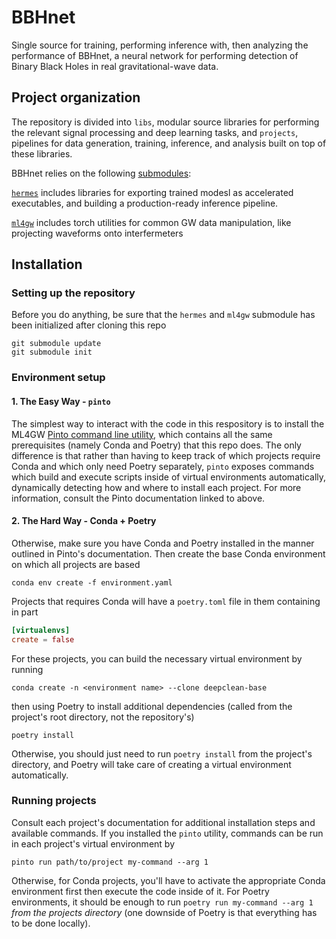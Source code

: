 # BBHnet
Single source for training, performing inference with, then analyzing the performance of BBHnet, a neural network for performing detection of Binary Black Holes in real gravitational-wave data.


## Project organization
The repository is divided into `libs`, modular source libraries for performing the relevant signal processing and deep learning tasks, and `projects`, pipelines for data generation, training, inference, and analysis built on top of these libraries. 

BBHnet relies on the following [submodules](https://git-scm.com/book/en/v2/Git-Tools-Submodules):


[`hermes`](https://github.com/ML4GW/hermes) includes libraries for exporting trained modesl as accelerated executables, and building a production-ready inference pipeline.


[`ml4gw`](https://github.com/ML4GW/hermes) includes torch utilities for common GW data manipulation, like projecting waveforms onto interfermeters


## Installation
### Setting up the repository
Before you do anything, be sure that the `hermes` and `ml4gw` submodule has been initialized after cloning this repo
```
git submodule update
git submodule init
```

### Environment setup
#### 1. The Easy Way - `pinto`
The simplest way to interact with the code in this respository is to install the ML4GW [Pinto command line utility](https://ml4gw.github.io/pinto/), which contains all the same prerequisites (namely Conda and Poetry) that this repo does.
The only difference is that rather than having to keep track of which projects require Conda and which only need Poetry separately, `pinto` exposes commands which build and execute scripts inside of virtual environments automatically, dynamically detecting how and where to install each project.
For more information, consult the Pinto documentation linked to above.

#### 2. The Hard Way - Conda + Poetry
Otherwise, make sure you have Conda and Poetry installed in the manner outlined in Pinto's documentation.
Then create the base Conda environment on which all projects are based

```console
conda env create -f environment.yaml
```

Projects that requires Conda will have a `poetry.toml` file in them containing in part

```toml
[virtualenvs]
create = false
```

For these projects, you can build the necessary virtual environment by running 

```console
conda create -n <environment name> --clone deepclean-base
```

then using Poetry to install additional dependencies (called from the project's root directory, not the repository's)

```console
poetry install
```

Otherwise, you should just need to run `poetry install` from the project's directory, and Poetry will take care of creating a virtual environment automatically.

### Running projects
Consult each project's documentation for additional installation steps and available commands. If you installed the `pinto` utility, commands can be run
in each project's virtual environment by

```console
pinto run path/to/project my-command --arg 1
```

Otherwise, for Conda projects, you'll have to activate the appropriate Conda environment first then execute the code inside of it.
For Poetry environments, it should be enough to run `poetry run my-command --arg 1` _from the projects directory_ (one downside of Poetry is that everything has to be done locally).
